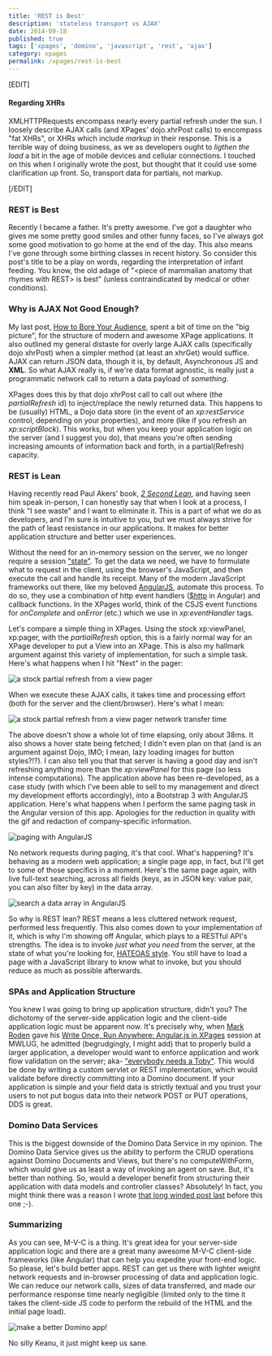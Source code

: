 ```yaml
---
title: 'REST is Best'
description: 'stateless transport vs AJAX'
date: 2014-09-18
published: true
tags: ['xpages', 'domino', 'javascript', 'rest', 'ajax']
category: xpages
permalink: /xpages/rest-is-best
---
```


[EDIT]

#### Regarding XHRs

XMLHTTPRequests encompass nearly every partial refresh under the sun. I loosely describe AJAX calls (and XPages' dojo.xhrPost calls) to encompass "fat XHRs", or XHRs which include _markup_ in their response. This is a terrible way of doing business, as we as developers ought to _ligthen the load_ a bit in the age of mobile devices and cellular connections. I touched on this when I originally wrote the post, but thought that it could use some clarification up front. So, transport data for partials, not markup.

[/EDIT]

### REST is Best

Recently I became a father. It's pretty awesome. I've got a daughter who gives me some pretty good smiles and other funny faces, so I've always got some good motivation to go home at the end of the day. This also means I've gone through some birthing classes in recent history. So consider this post's title to be a play on words, regarding the interpretation of infant feeding. You know, the old adage of "&lt;piece of mammalian anatomy that rhymes with REST&gt; is best" (unless contraindicated by medical or other conditions).

### Why is AJAX Not Good Enough?

My last post, [How to Bore Your Audience](/xpages/unraveling-the-mvc-mysteries/), spent a bit of time on the "big picture", for the structure of modern and awesome XPage applications. It also outlined my general distaste for overly large AJAX calls (specifically dojo xhrPost) when a simpler method (at least an xhrGet) would suffice. AJAX can return JSON data, though it is, by default, Asynchronous JS and **XML**. So what AJAX really is, if we're data format agnostic, is really just a programmatic network call to return a data payload of _something_.

XPages does this by that dojo xhrPost call to call out where (the _partialRefresh_ id) to inject/replace the newly returned data. This happens to be (usually) HTML, a Dojo data store (in the event of an _xp:restService_ control, depending on your properties), and more (like if you refresh an _xp:scriptBlock_). This works, but when you keep your application logic on the server (and I suggest you do), that means you're often sending increasing amounts of information back and forth, in a partial(Refresh) capacity.

### REST is Lean

Having recently read Paul Akers' book, [_2 Second Lean_](https://2secondlean.com/), and having seen him speak in-person, I can honestly say that when I look at a process, I think "I see waste" and I want to eliminate it. This is a part of what we do as developers, and I'm sure is intuitive to you, but we must always strive for the path of least resistance in our applications. It makes for better application structure and better user experiences.

Without the need for an in-memory session on the server, we no longer require a session ["state"](<https://en.wikipedia.org/wiki/State_(computer_science)#Program_state>). To get the data we need, we have to formulate what to request in the client, using the browser's JavaScript, and then execute the call and handle its receipt. Many of the modern JavaScript frameworks out there, like my beloved [AngularJS](https://angularjs.org/), automate this process. To do so, they use a combination of http event handlers ([\$http](https://docs.angularjs.org/api/ng/service/$http) in Angular) and callback functions. In the XPages world, think of the CSJS event functions for _onComplete_ and _onError_ (etc.) which we use in _xp:eventHandler_ tags.

Let's compare a simple thing in XPages. Using the stock xp:viewPanel, xp:pager, with the _partialRefresh_ option, this is a fairly normal way for an XPage developer to put a View into an XPage. This is also my hallmark argument against this variety of implementation, for such a simple task. Here's what happens when I hit "Next" in the pager:

![a stock partial refresh from a view pager](./images/aPartialRefreshCall_ViewAndPager.png)

When we execute these AJAX calls, it takes time and processing effort (both for the server and the client/browser). Here's what I mean:

![a stock partial refresh from a view pager network transfer time](./images/aPartialRefreshCall_timeAndMoney.png)

The above doesn't show a whole lot of time elapsing, only about 38ms. It also shows a hover state being fetched; I didn't even plan on that (and is an argument against Dojo, IMO; I mean, lazy loading images for button styles?!?). I can also tell you that that server is having a good day and isn't refreshing anything more than the _xp:viewPanel_ for this page (so less intense computations). The application above has been re-developed, as a case study (with which I've been able to sell to my management and direct my development efforts accordingly), into a Bootstrap 3 with AngularJS application. Here's what happens when I perform the same paging task in the Angular version of this app. Apologies for the reduction in quality with the gif and redaction of company-specific information.

![paging with AngularJS](./images/angular_ngrepeat_noNetworkCalls_scrubbed.gif)

No network requests during paging, it's that cool. What's happening? It's behaving as a modern web application; a single page app, in fact, but I'll get to some of those specifics in a moment. Here's the same page again, with live full-text searching, across all fields (keys, as in JSON key: value pair, you can also filter by key) in the data array.

![search a data array in AngularJS](./images/angular_ngrepeat_liveSearch_scrubbed.gif)

So why is REST lean? REST means a less cluttered network request, performed less frequently. This also comes down to your implementation of it, which is why I'm showing off Angular, which plays to a RESTful API's strengths. The idea is to invoke _just what you need_ from the server, at the state of what you're looking for, [HATEOAS style](https://en.wikipedia.org/wiki/HATEOAS). You still have to load a page with a JavaScript library to know what to invoke, but you should reduce as much as possible afterwards.

### SPAs and Application Structure

You knew I was going to bring up application structure, didn't you? The dichotomy of the server-side application logic and the client-side application logic must be apparent now. It's precisely why, when [Mark Roden](https://twitter.com/markyroden) gave his [Write Once, Run Anywhere: Angular.js in XPages](https://xomino.com/2014/09/02/mwlug-2014-slide-deck-write-once-run-anywhere-angular-js-in-xpages/) session at MWLUG, he admitted (begrudgingly, I might add) that to properly build a larger application, a developer would want to enforce application and work flow validation on the server; aka- ["everybody needs a Toby"](https://twitter.com/tsamples). This would be done by writing a custom servlet or REST implementation, which would validate before directly committing into a Domino document. If your application is simple and your field data is strictly textual and you trust your users to not put bogus data into their network POST or PUT operations, DDS is great.

### Domino Data Services

This is the biggest downside of the Domino Data Service in my opinion. The Domino Data Service gives us the ability to perform the CRUD operations against Domino Documents and Views, but there's no computeWithForm, which would give us as least a way of invoking an agent on save. But, it's better than nothing. So, would a developer benefit from structuring their application with data models and controller classes? Absolutely! In fact, you might think there was a reason I wrote [that long winded post last](/xpages/unraveling-the-mvc-mysteries/) before this one ;-).

### Summarizing

As you can see, M-V-C is a thing. It's great idea for your server-side application logic and there are a great many awesome M-V-C client-side frameworks (like Angular) that can help you expedite your front-end logic. So please, let's build better apps. REST can get us there with lighter weight network requests and in-browser processing of data and application logic. We can reduce our network calls, sizes of data transferred, and made our performance response time nearly negligible (limited only to the time it takes the client-side JS code to perform the rebuild of the HTML and the initial page load).

![make a better Domino app!](./images/keanu_front-back-segregation.jpg)

No silly Keanu, it just might keep us sane.
